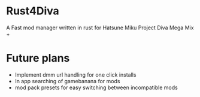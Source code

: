 # Rust4Diva

A Fast mod manager written in rust for Hatsune Miku Project Diva Mega Mix +

# Future plans

- Implement dmm url handling for one click installs
- In app searching of gamebanana for mods
- mod pack presets for easy switching between incompatible mods